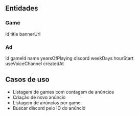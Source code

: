 ## Entidades

### Game

id
title
bannerUrl

### Ad

id
gameId
name
yearsOfPlaying
discord
weekDays
hourStart
useVoiceChannel
createdAt

## Casos de uso

- Listagem de games com contagem de anúncios
- Criação de novo anúncio
- Listagem de anúncios por game
- Buscar discord pelo ID do anúncio
